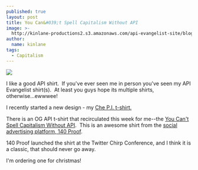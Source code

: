```yaml
---
published: true
layout: post
title: You Can&#039;t Spell Capitalism Without API
image: >-
  http://kinlane-productions2.s3.amazonaws.com/api-evangelist-site/blog/you-cant-spell-capitalism-without-api.jpg
author:
  name: kinlane
tags:
  - Capitalism
---
```

[![](https://s3.amazonaws.com/kinlane-productions2/api-evangelist/140-proof/you-cant-spell-capitalism-without-api.jpg)](https://www.flickr.com/photos/140proof/8226540780/)

I like a good API shirt.  If you've ever seen me in person you've seen my API Evangelist shirt(s).  At least you guys hope its multiple shirts, otherwise...ewwwee!

I recently started a new design - my [Che P.I. t-shirt.](/2012/12/13/get-my-new-che-p.i.-shirts/)  

There is an OG API t-shirt that recirculated this week for me--the [You Can't Spell Capitalism Without API](http://schwag.140proof.com/product/capitalism-t-shirt).  This is an awesome shirt from the [social advertising platform, 140 Proof](http://www.140proof.com/).  

140 Proof launched the shirt at the Twitter Chirp Conference, and I think it is a classic, that should never go away.

I'm ordering one for christmas!